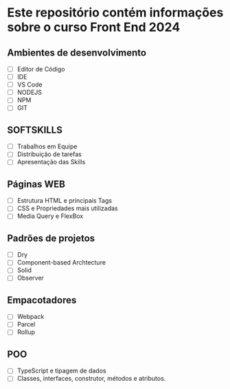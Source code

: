# Este repositório contém informações sobre o curso Front End 2024

## Ambientes de desenvolvimento
- [ ] Editor de Código
- [ ] IDE
- [ ] VS Code
- [ ] NODEJS
- [ ] NPM
- [ ] GIT
## SOFTSKILLS
- [ ] Trabalhos em Equipe
- [ ] Distribuição de tarefas
- [ ] Apresentação das Skills
## Páginas WEB
- [ ] Estrutura HTML e principais Tags
- [ ] CSS e Propriedades mais utilizadas
- [ ] Media Query e FlexBox
## Padrões de projetos
- [ ] Dry
- [ ] Component-based Archtecture
- [ ] Solid
- [ ] Observer
## Empacotadores 
- [ ] Webpack
- [ ] Parcel
- [ ] Rollup
## POO
- [ ] TypeScript e tipagem de dados
- [ ] Classes, interfaces, construtor, métodos e atributos.
